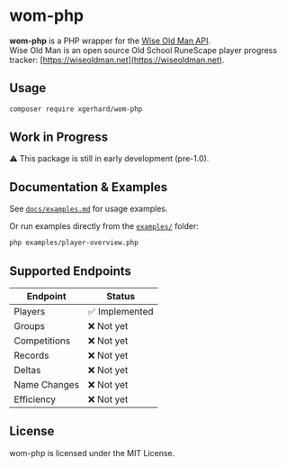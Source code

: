 # wom-php

**wom-php** is a PHP wrapper for the [Wise Old Man API](https://docs.wiseoldman.net/).  
Wise Old Man is an open source Old School RuneScape player progress tracker: [https://wiseoldman.net](https://wiseoldman.net).

## Usage
```bash
composer require xgerhard/wom-php
```

## Work in Progress
⚠️ This package is still in early development (pre-1.0).

## Documentation & Examples

See [`docs/examples.md`](docs/examples.md) for usage examples.

Or run examples directly from the [`examples/`](examples/) folder:

```bash
php examples/player-overview.php
```

## Supported Endpoints

| Endpoint        | Status         |
|----------------|----------------|
| Players         | ✅ Implemented |
| Groups          | ❌ Not yet     |
| Competitions    | ❌ Not yet     |
| Records         | ❌ Not yet     |
| Deltas          | ❌ Not yet     |
| Name Changes    | ❌ Not yet     |
| Efficiency      | ❌ Not yet     |


## License
wom-php is licensed under the MIT License.